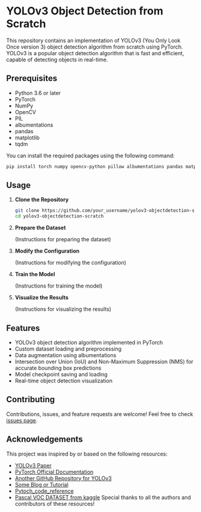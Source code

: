 # YOLOv3 Object Detection from Scratch

This repository contains an implementation of YOLOv3 (You Only Look Once version 3) object detection algorithm from scratch using PyTorch. YOLOv3 is a popular object detection algorithm that is fast and efficient, capable of detecting objects in real-time.

## Prerequisites

- Python 3.6 or later
- PyTorch
- NumPy
- OpenCV
- PIL
- albumentations
- pandas
- matplotlib
- tqdm

You can install the required packages using the following command:

```bash
pip install torch numpy opencv-python pillow albumentations pandas matplotlib tqdm
```

## Usage

1. **Clone the Repository**

   ```bash
   git clone https://github.com/your_username/yolov3-objectdetection-scratch.git
   cd yolov3-objectdetection-scratch
   ```

2. **Prepare the Dataset**

   (Instructions for preparing the dataset)

3. **Modify the Configuration**

   (Instructions for modifying the configuration)

4. **Train the Model**

   (Instructions for training the model)

5. **Visualize the Results**

   (Instructions for visualizing the results)

## Features

- YOLOv3 object detection algorithm implemented in PyTorch
- Custom dataset loading and preprocessing
- Data augmentation using albumentations
- Intersection over Union (IoU) and Non-Maximum Suppression (NMS) for accurate bounding box predictions
- Model checkpoint saving and loading
- Real-time object detection visualization

## Contributing

Contributions, issues, and feature requests are welcome! Feel free to check [issues page](https://github.com/your_username/yolov3-objectdetection-scratch/issues).


## Acknowledgements

This project was inspired by or based on the following resources:

- [YOLOv3 Paper](https://arxiv.org/abs/1804.02767)
- [PyTorch Official Documentation](https://pytorch.org/docs/stable/index.html)
- [Another GitHub Repository for YOLOv3](https://github.com/another_username/YOLOv3-implementation)
- [Some Blog or Tutorial](https://example.com/tutorial-on-yolov3)
- [Pytoch_code_reference](https://github.com/SannaPersson/YOLOv3-PyTorch)
- [Pascal VOC DATASET from kaggle](https://www.kaggle.com/datasets/zaraks/pascal-voc-2007)
Special thanks to all the authors and contributors of these resources!
